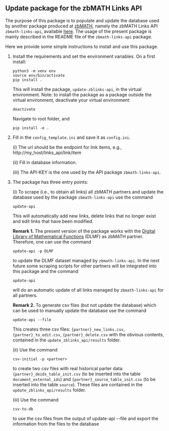 ## Update package for the zbMATH Links API

The purpose of this package is to populate and update the database used by another package produced at [zbMATH](https://zbmath.org/), namely the zbMATH Links API `zbmath-links-api`, available [here](https://github.com/zbMATHOpen/linksApi). The usage of the present package is mainly described in the README file of the `zbmath-links-api` package.

Here we provide some simple instructions to install and use this package.

1) Install the requirements and set the environment variables.
On a first install:

    ```
    python3 -m venv env
    source env/bin/activate
    pip install .
    ```

    This will install the package, `update-zblinks-api`, in the virtual environment.
    Note: to install the package as a package outside the virtual environment, deactivate your virtual environment:

    ```
    deactivate
    ```

    Navigate to root folder, and

    ```
    pip install -e .
    ```

2) Fill in the `config_template.ini` and save it as `config.ini`.

    (i) The url should be the endpoint for link items, e.g.,
    http://my_host/links_api/link/item

    (ii) Fill in database information.

    (iii) The API-KEY is the one used by the API package `zbmath-links-api`.


3) The package has three entry points:

    (i) To scrape (i.e., to obtain all links) all zbMATH partners and update the database used by the package `zbmath-links-api` use the command

    ```
    update-api
    ```

    This will automatically add new links, delete links that no longer exist and edit links that have been modified.

    **Remark 1.** The present version of the package works with the [Digital Library of Mathematical Functions](https://dlmf.nist.gov/) (DLMF) as zbMATH partner.
    Therefore, one can use the command

    ```
    update-api -p DLMF
    ```

    to update the DLMF dataset managed by  `zbmath-links-api`.
    In the next future some scraping scripts for other partners will be integrated into this package and the command

    ```
    update-api
    ```

    will do an automatic update of all links managed by `zbmath-links-api` for all partners.

    **Remark 2.** To generate csv files (but not update the database) which can be used to manually update the database use the command

    ```
    update-api --file
    ```

    This creates three csv files: `{partner}_new_links.csv`, `{partner}_to_edit.csv`, `{partner}_delete.csv` with the obvious contents, contained in the `update_zblinks_api/results` folder.

    (ii) Use the command

   ```
   csv-initial -p <partner>
   ```

   to create two csv files with real historical parter data: `{partner}_deids_table_init.csv` (to be inserted into the table `document_external_ids`) and   `{partner}_source_table_init.csv` (to be inserted into the table `source`).
   These files are contained in the `update_zblinks_api/results` folder.

   (iii) Use the command

   ```
   csv-to-db
   ```

   to use the csv files from the output of update-api --file and export the information from the files to the database

